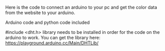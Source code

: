 Here is the code to connect an arduino to your pc and get the color data from the website to your arduino.

Arduino code and python code included

#include <dht.h> library needs to be installed in order for the code on the arduino to work. You can get the library here: https://playground.arduino.cc/Main/DHTLib/
